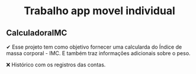 <h1 align="center">Trabalho app movel individual</h1>

## CalculadoraIMC

✔ Esse projeto tem como objetivo fornecer uma calcularda do Índice de massa corporal - IMC.
E também traz informações adicionais sobre o peso.

❌ Histórico com os registros das contas.
